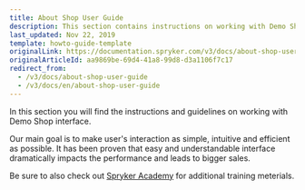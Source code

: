 ```yaml
---
title: About Shop User Guide
description: This section contains instructions on working with Demo Shop interface.
last_updated: Nov 22, 2019
template: howto-guide-template
originalLink: https://documentation.spryker.com/v3/docs/about-shop-user-guide
originalArticleId: aa9869be-69d4-41a8-99d8-d3a1106f7c17
redirect_from:
  - /v3/docs/about-shop-user-guide
  - /v3/docs/en/about-shop-user-guide
---
```



In this section you will find the instructions and guidelines on working with Demo Shop interface.

Our main goal is to make user's interaction as simple, intuitive and efficient as possible. It has been proven that easy and understandable interface dramatically impacts the performance and leads to bigger sales.

Be sure to also check out [Spryker Academy](/docs/scos/user/intro-to-spryker/videos-and-webinars/spryker-academy.html) for additional training meterials.

